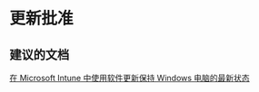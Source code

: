 <properties
    pageTitle="Update Approval"
    description="更新批准"
    service="microsoft.intune"
    resource="intune"
    authors="mackie1604"
    displayOrder=""
    selfHelpType="generic"
    supportTopicIds="32435272"
    resourceTags=""
    productPesIds="15584"
    cloudEnvironments="public"
/>


# <a name="update-approval"></a>更新批准

## <a name="recommended-documents"></a>**建议的文档**

[在 Microsoft Intune 中使用软件更新保持 Windows 电脑的最新状态](https://docs.microsoft.com/intune/deploy-use/keep-windows-pcs-up-to-date-with-software-updates-in-microsoft-intune)<br>






